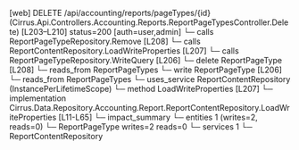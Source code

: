 [web] DELETE /api/accounting/reports/pageTypes/{id}  (Cirrus.Api.Controllers.Accounting.Reports.ReportPageTypesController.Delete)  [L203–L210] status=200 [auth=user,admin]
  └─ calls ReportPageTypeRepository.Remove [L208]
  └─ calls ReportContentRepository.LoadWriteProperties [L207]
  └─ calls ReportPageTypeRepository.WriteQuery [L206]
  └─ delete ReportPageType [L208]
    └─ reads_from ReportPageTypes
  └─ write ReportPageType [L206]
    └─ reads_from ReportPageTypes
  └─ uses_service ReportContentRepository (InstancePerLifetimeScope)
    └─ method LoadWriteProperties [L207]
      └─ implementation Cirrus.Data.Repository.Accounting.Report.ReportContentRepository.LoadWriteProperties [L11-L65]
  └─ impact_summary
    └─ entities 1 (writes=2, reads=0)
      └─ ReportPageType writes=2 reads=0
    └─ services 1
      └─ ReportContentRepository

